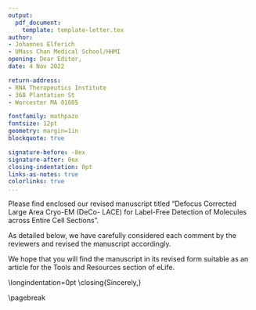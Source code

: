 ```yaml
---
output:
  pdf_document:
    template: template-letter.tex
author:
- Johannes Elferich
- UMass Chan Medical School/HHMI
opening: Dear Editor,
date: 4 Nov 2022

return-address: 
- RNA Therapeutics Institute
- 368 Plantation St
- Worcester MA 01605

fontfamily: mathpazo
fontsize: 12pt
geometry: margin=1in
blockquote: true

signature-before: -8ex
signature-after: 0ex
closing-indentation: 0pt
links-as-notes: true
colorlinks: true
...
```


Please find enclosed our revised manuscript titled “Defocus Corrected Large Area Cryo-EM (DeCo- LACE) for Label-Free Detection of Molecules across Entire Cell Sections”.

As detailed below, we have carefully considered each comment by the reviewers and revised the manuscript accordingly.

We hope that you will find the manuscript in its revised form suitable as an article for the Tools and Resources section of eLife. 


\longindentation=0pt
\closing{Sincerely,}

\pagebreak

